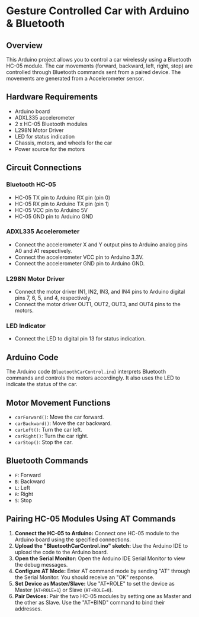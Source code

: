 # Gesture Controlled Car with Arduino & Bluetooth

## Overview
This Arduino project allows you to control a car wirelessly using a Bluetooth HC-05 module. 
The car movements (forward, backward, left, right, stop) are controlled through Bluetooth commands sent from a paired device.
The movements are generated from a Accelerometer sensor.

## Hardware Requirements
- Arduino board
- ADXL335 accelerometer
- 2 x HC-05 Bluetooth modules
- L298N Motor Driver
- LED for status indication
- Chassis, motors, and wheels for the car
- Power source for the motors

## Circuit Connections
### Bluetooth HC-05
- HC-05 TX pin to Arduino RX pin (pin 0)
- HC-05 RX pin to Arduino TX pin (pin 1)
- HC-05 VCC pin to Arduino 5V
- HC-05 GND pin to Arduino GND

### ADXL335 Accelerometer
- Connect the accelerometer X and Y output pins to Arduino analog pins A0 and A1 respectively.
- Connect the accelerometer VCC pin to Arduino 3.3V.
- Connect the accelerometer GND pin to Arduino GND.

### L298N Motor Driver
- Connect the motor driver IN1, IN2, IN3, and IN4 pins to Arduino digital pins 7, 6, 5, and 4, respectively.
- Connect the motor driver OUT1, OUT2, OUT3, and OUT4 pins to the motors.

### LED Indicator
- Connect the LED to digital pin 13 for status indication.

## Arduino Code
The Arduino code (`BluetoothCarControl.ino`) interprets Bluetooth commands and controls the motors accordingly. It also uses the LED to indicate the status of the car.

## Motor Movement Functions
- `carForward()`: Move the car forward.
- `carBackward()`: Move the car backward.
- `carLeft()`: Turn the car left.
- `carRight()`: Turn the car right.
- `carStop()`: Stop the car.

## Bluetooth Commands
- `F`: Forward
- `B`: Backward
- `L`: Left
- `R`: Right
- `S`: Stop

## Pairing HC-05 Modules Using AT Commands
1. **Connect the HC-05 to Arduino:** Connect one HC-05 module to the Arduino board using the specified connections.
2. **Upload the "BluetoothCarControl.ino" sketch:** Use the Arduino IDE to upload the code to the Arduino board.
3. **Open the Serial Monitor:** Open the Arduino IDE Serial Monitor to view the debug messages.
4. **Configure AT Mode:** Enter AT command mode by sending "AT" through the Serial Monitor. You should receive an "OK" response.
7. **Set Device as Master/Slave:** Use "AT+ROLE" to set the device as Master (`AT+ROLE=1`) or Slave (`AT+ROLE=0`).
8. **Pair Devices:** Pair the two HC-05 modules by setting one as Master and the other as Slave. Use the "AT+BIND" command to bind their addresses.


